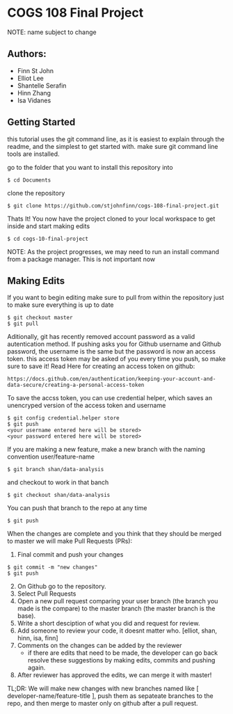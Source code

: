 # COGS 108 Final Project #

NOTE: name subject to change

## Authors: ##
- Finn St John
- Elliot Lee
- Shantelle Serafin
- Hinn Zhang
- Isa Vidanes

## Getting Started ##

this tutorial uses the git command line, as it is easiest to explain through the readme, and the simplest to get started with.
make sure git command line tools are installed.

go to the folder that you want to install this repository into
```
$ cd Documents
```

clone the repository
```
$ git clone https://github.com/stjohnfinn/cogs-108-final-project.git
```

Thats It! You now have the project cloned to your local workspace to get inside and start making edits
```
$ cd cogs-10-final-project
```

NOTE: As the project progresses, we may need to run an install command from a package manager. This is not important now

## Making Edits ##

If you want to begin editing make sure to pull from within the repository just to make sure everything is up to date
```
$ git checkout master
$ git pull 
```
Aditionally, git has recently removed account password as a valid autentication method. 
If pushing asks you for Github username and Github password, the username is the same but the password is now an access token.
this access token may be asked of you every time you push, so make sure to save it!
Read Here for creating an access token on github: 
```
https://docs.github.com/en/authentication/keeping-your-account-and-data-secure/creating-a-personal-access-token
```
To save the accss token, you can use credential helper, which saves an unencryped version of the access token and username
```
$ git config credential.helper store
$ git push
<your username entered here will be stored>
<your password entered here will be stored>
```

If you are making a new feature, make a new branch with the naming convention user/feature-name
```
$ git branch shan/data-analysis
```
and checkout to work in that banch
```
$ git checkout shan/data-analysis
```

You can push that branch to the repo at any time 
```
$ git push
```


When the changes are complete and you think that they should be merged to master we will make Pull Requests (PRs):
1. Final commit and push your changes
```
$ git commit -m "new changes"
$ git push
```
2. On Github go to the repository.
3. Select Pull Requests
4. Open a new pull request comparing your user branch (the branch you made is the compare) to the master branch (the master branch is the base).
5. Write a short desciption of what you did and request for review.
6. Add someone to review your code, it doesnt matter who. [elliot, shan, hinn, isa, finn]
7. Comments on the changes can be added by the reviewer
	- if there are edits that need to be made, the developer can go back resolve these suggestions by making edits, commits and pushing again.
8. After reviewer has approved the edits, we can merge it with master!

TL;DR: We will make new changes with new branches named like [ developer-name/feature-title ], push them as sepateate branches to the repo, and then merge to master only on github after a pull request.
